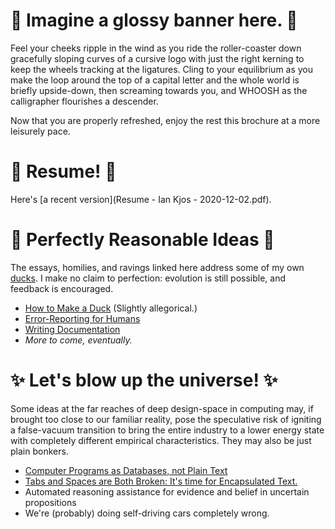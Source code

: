 # 🔮 Imagine a glossy banner here. 🔮

Feel your cheeks ripple in the wind as you ride the roller-coaster down gracefully sloping curves of a cursive logo with just the right kerning to keep the wheels tracking at the ligatures. Cling to your equilibrium as you make the loop around the top of a capital letter and the whole world is briefly upside-down, then screaming towards you, and WHOOSH as the calligrapher flourishes a descender.

Now that you are properly refreshed, enjoy the rest this brochure at a more leisurely pace.


# 📜  Resume! 📜

Here's [a recent version](Resume - Ian Kjos - 2020-12-02.pdf).


# 🦆 Perfectly Reasonable Ideas 🦆

The essays, homilies, and ravings linked here address some of my own [ducks](make_duck.md).
I make no claim to perfection: evolution is still possible, and feedback is encouraged.

* [How to Make a Duck](make_duck.md) (Slightly allegorical.)
* [Error-Reporting for Humans](error_reporting.md)
* [Writing Documentation](documenting.md)
* *More to come, eventually.*


# ✨ Let's blow up the universe! ✨

Some ideas at the far reaches of deep design-space in computing may, if brought too close to our familiar reality, pose the speculative risk of igniting a false-vacuum transition to bring the entire industry to a lower energy state with completely different empirical characteristics. They may also be just plain bonkers.

* [Computer Programs as Databases, not Plain Text](code_db.md)
* [Tabs and Spaces are Both Broken: It's time for Encapsulated Text.](tab_space.md)
* Automated reasoning assistance for evidence and belief in uncertain propositions
* We're (probably) doing self-driving cars completely wrong.


